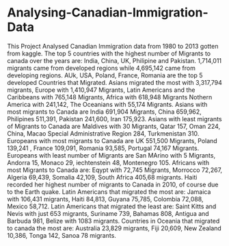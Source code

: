 # Analysing-Canadian-Immigration-Data
This Project Analysed Canadian Immigration data from 1980 to 2013 gotten from kaggle.
The top 5 countries with the highest number of Migrants to canada over the years are: India, China, UK, Philipine and Pakistan.
1,714,011 migrants came from developed regions while 4,695,142 came from developing regions.
AUk, USA, Poland, France, Romania are the top 5 developed Countries that Migrated.
Asians migrated the most with 3,317,794 migrants, Europe with 1,410,947 Migrants, Latin Americans and the Caribbeans with 765,148 Migrants, Africa with 618,948 Migrants Nothern America with 241,142, The Oceanians  with 55,174 Migrants.
Asians with most migrants to Canada are India 691,904 Migrants, China 659,962, Philipines 511,391, Pakistan 241,600, Iran 175,923.
Asians with least migrants of Migrants to Canada are Maldives with 30 Migrants, Qatar 157, Oman 224, China, Macao Special Administrative Region 284, Turkmenistan 310.
Europeans with most migrants to Canada are UK 551,500 Migrants, Poland 	139,241 , France 109,091, Romania 93,585, Portugal 74,167 Migrants.
Europeans with least number of Migrants are San MArino with 5 Migrants, Andorra 15, Monaco 29, iechtenstein 48, Montenegro 105.
Africans with most Migrants to Canada are: Eqypt with 72,745 Migrants, Morrocco 72,267, Algeria 69,439, Somalia 42,109, South Africa 405,68 migrants.
Haiti recorded her highest number of migrants to Canada in 2010, of course due to the Earth quake.
Latin Americans that migrated the most are: Jamaica with 106,431 migrants, Haiti 84,813, Guyana 75,785, Colombia 72,088, Mexico 	58,712.
Latin Americans that migrated the least are: Saint Kitts and Nevis with just 653 migrants, Suriname 739, Bahamas 808, Antigua and Barbuda 981, Belize with 1083 migrants.
Countries in Oceania that migrated to canada the most are: Australia 23,829 migrants, Fiji 20,609, New Zealand 10,386, Tonga 142, Sanoa 78 migrants.

